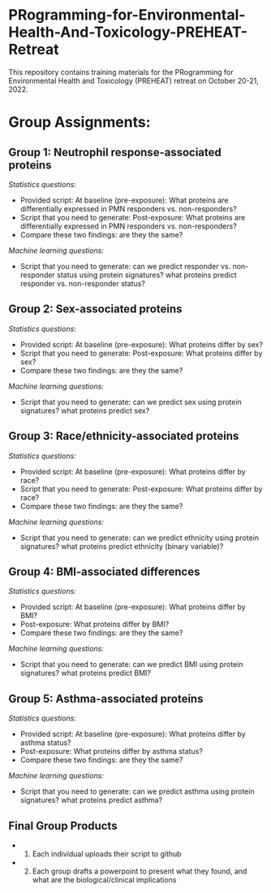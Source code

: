 # PRogramming-for-Environmental-Health-And-Toxicology-PREHEAT-Retreat

This repository contains training materials for the PRogramming for Environmental Health and Toxicology (PREHEAT) retreat on October 20-21, 2022.



# Group Assignments:

## Group 1: Neutrophil response-associated proteins 

*Statistics questions:*

* Provided script: At baseline (pre-exposure): What proteins are differentially expressed in PMN responders vs. non-responders?
* Script that you need to generate: Post-exposure: What proteins are differentially expressed in PMN responders vs. non-responders?
* Compare these two findings: are they the same?

*Machine learning questions:*
* Script that you need to generate: can we predict responder vs. non-responder status using protein signatures? what proteins predict responder vs. non-responder status?


## Group 2: Sex-associated proteins

*Statistics questions:*

* Provided script: At baseline (pre-exposure): What proteins differ by sex?
* Script that you need to generate: Post-exposure: What proteins differ by sex?
* Compare these two findings: are they the same?

*Machine learning questions:*
* Script that you need to generate: can we predict sex using protein signatures? what proteins predict sex?
							
## Group 3: Race/ethnicity-associated proteins

*Statistics questions:*

* Provided script: At baseline (pre-exposure): What proteins differ by race?
* Script that you need to generate: Post-exposure: What proteins differ by race?
* Compare these two findings: are they the same?


*Machine learning questions:*
* Script that you need to generate: can we predict ethnicity using protein signatures? what proteins predict ethnicity (binary variable)?
	
	
## Group 4: BMI-associated differences

*Statistics questions:*

* Provided script: At baseline (pre-exposure): What proteins differ by BMI?
* Post-exposure: What proteins differ by BMI?
* Compare these two findings: are they the same?


*Machine learning questions:*
* Script that you need to generate: can we predict BMI using protein signatures? what proteins predict BMI?

						
## Group 5: Asthma-associated proteins

*Statistics questions:*

* Provided script: At baseline (pre-exposure): What proteins differ by asthma status?
* Post-exposure: What proteins differ by asthma status?
* Compare these two findings: are they the same?


*Machine learning questions:*
* Script that you need to generate: can we predict asthma using protein signatures? what proteins predict asthma?


## Final Group Products
* 1. Each individual uploads their script to github
* 2. Each group drafts a powerpoint to present what they found, and what are the biological/clinical implications

